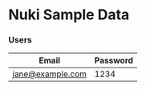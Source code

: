 # Nuki Sample Data

### Users

| Email            | Password |
| ---------------- | -------- |
| jane@example.com | 1234     |


